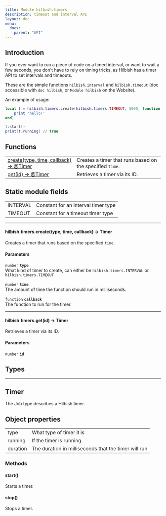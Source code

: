 ```yaml
---
title: Module hilbish.timers
description: timeout and interval API
layout: doc
menu:
  docs:
    parent: "API"
---
```


## Introduction

If you ever want to run a piece of code on a timed interval, or want to wait
a few seconds, you don't have to rely on timing tricks, as Hilbish has a
timer API to set intervals and timeouts.

These are the simple functions `hilbish.interval` and `hilbish.timeout` (doc
accessible with `doc hilbish`, or `Module hilbish` on the Website).

An example of usage:
```lua
local t = hilbish.timers.create(hilbish.timers.TIMEOUT, 5000, function()
	print 'hello!'
end)

t:start()
print(t.running) // true
```

## Functions
|||
|----|----|
|<a href="#timers.create">create(type, time, callback) -> @Timer</a>|Creates a timer that runs based on the specified `time`.|
|<a href="#timers.get">get(id) -> @Timer</a>|Retrieves a timer via its ID.|

## Static module fields
|||
|----|----|
|INTERVAL|Constant for an interval timer type|
|TIMEOUT|Constant for a timeout timer type|

<hr>
<div id='timers.create'>
<h4 class='heading'>
hilbish.timers.create(type, time, callback) -> <a href="/Hilbish/docs/api/hilbish/hilbish.timers/#timer" style="text-decoration: none;" id="lol">Timer</a>
<a href="#timers.create" class='heading-link'>
	<i class="fas fa-paperclip"></i>
</a>
</h4>

Creates a timer that runs based on the specified `time`.  

#### Parameters
`number` **`type`**  
What kind of timer to create, can either be `hilbish.timers.INTERVAL` or `hilbish.timers.TIMEOUT`

`number` **`time`**  
The amount of time the function should run in milliseconds.

`function` **`callback`**  
The function to run for the timer.

</div>

<hr>
<div id='timers.get'>
<h4 class='heading'>
hilbish.timers.get(id) -> <a href="/Hilbish/docs/api/hilbish/hilbish.timers/#timer" style="text-decoration: none;" id="lol">Timer</a>
<a href="#timers.get" class='heading-link'>
	<i class="fas fa-paperclip"></i>
</a>
</h4>

Retrieves a timer via its ID.  

#### Parameters
`number` **`id`**  


</div>

## Types
<hr>

## Timer
The Job type describes a Hilbish timer.
## Object properties
|||
|----|----|
|type|What type of timer it is|
|running|If the timer is running|
|duration|The duration in milliseconds that the timer will run|


### Methods
#### start()
Starts a timer.

#### stop()
Stops a timer.

